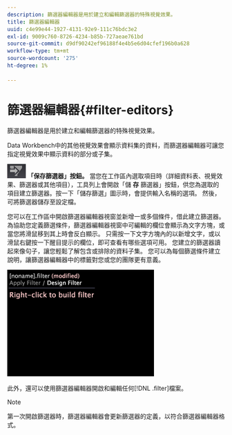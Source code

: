 ```yaml
---
description: 篩選器編輯器是用於建立和編輯篩選器的特殊視覺效果。
title: 篩選器編輯器
uuid: c4e99e44-1927-4131-92e9-111c76bdc3e2
exl-id: 9009c760-8726-4234-b85b-727aeae761bd
source-git-commit: d9df90242ef96188f4e4b5e6d04cfef196b0a628
workflow-type: tm+mt
source-wordcount: '275'
ht-degree: 1%

---
```


# 篩選器編輯器{#filter-editors}

篩選器編輯器是用於建立和編輯篩選器的特殊視覺效果。

Data Workbench中的其他視覺效果會顯示資料集的資料，而篩選器編輯器可讓您指定視覺效果中顯示資料的部分或子集。

![](assets/filter_edit_toolbar.png) **「保存篩選器」按鈕。** 當您在工作區內選取項目時（詳細資料表、視覺效果、篩選器或其他項目），工具列上會開啟「儲 **存** 篩選器」按鈕，供您為選取的項目建立篩選器。按一下「儲存篩選」圖示時，會提供輸入名稱的選項。 然後，可將篩選器儲存至設定檔。

您可以在工作區中開啟篩選器編輯器視窗並新增一或多個條件，借此建立篩選器。 為協助您定義篩選條件，篩選器編輯器視窗中可編輯的欄位會顯示為文字方塊，或當您將滑鼠移到其上時會反白顯示。 只需按一下文字方塊內的以新增文字，或以滑鼠右鍵按一下醒目提示的欄位，即可查看有哪些選項可用。 您建立的篩選器讀起來像句子，讓您輕鬆了解包含或排除的資料子集。 您可以為每個篩選條件建立說明，讓篩選器編輯器中的標籤對您或您的團隊更有意義。

![](assets/vis_FilterEditor_Blank.png)

此外，還可以使用篩選器編輯器開啟和編輯任何[!DNL .filter]檔案。

>[!NOTE]
>
>第一次開啟篩選器時，篩選器編輯器會更新篩選器的定義，以符合篩選器編輯器格式。
